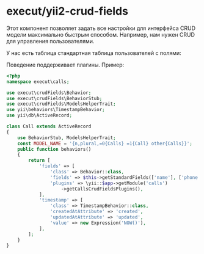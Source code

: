 # execut/yii2-crud-fields

Этот компонент позволяет задать все настройки для интерфейса CRUD модели максимально быстрым способом. Например, нам
нужен CRUD для управления пользователями.

У нас есть таблица стандартная таблица пользователей с полями:


Поведение поддерживает плагины. Пример:
```php
<?php
namespace execut\calls;

use execut\crudFields\Behavior;
use execut\crudFields\BehaviorStub;
use execut\crudFields\ModelsHelperTrait;
use yii\behaviors\TimestampBehavior;
use yii\db\ActiveRecord;

class Call extends ActiveRecord
{
    use BehaviorStub, ModelsHelperTrait;
    const MODEL_NAME = '{n,plural,=0{Calls} =1{Call} other{Calls}}';
    public function behaviors()
    {
        return [
            'fields' => [
                'class' => Behavior::class,
                'fields' => $this->getStandardFields(['name'], ['phone']),
                'plugins' => \yii::$app->getModule('calls')
                    ->getCallsCrudFieldsPlugins(),
            ],
            'timestamp' => [
                'class' => TimestampBehavior::class,
                'createdAtAttribute' => 'created',
                'updatedAtAttribute' => 'updated',
                'value' => new Expression('NOW()'),
            ],
        ];
    }
}
```
